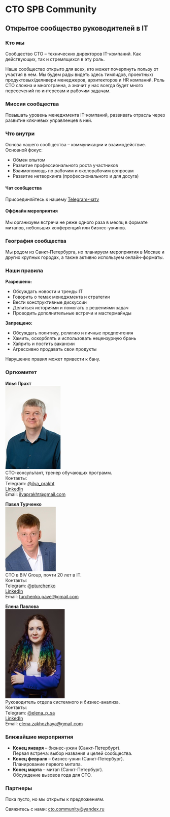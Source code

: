 # CTO SPB Community

## Открытое сообщество руководителей в IT

### Кто мы

Сообщество СТО – технических директоров IT-компаний. Как действующих, так и стремящихся в эту роль.

Наше сообщество открыто для всех, кто может почерпнуть пользу от участия в нем. Мы будем рады видеть здесь тимлидов, проектных/продуктовых/деливери менеджеров, архитекторов и HR компаний. Роль СТО сложна и многогранна, а значит у нас всегда будет много пересечений по интересам и рабочим задачам.

### Миссия сообщества

Повышать уровень менеджмента IT-компаний, развивать отрасль через развитие ключевых управленцев в ней.

### Что внутри

Основа нашего сообщества – коммуникации и взаимодействие. Основной фокус:
- Обмен опытом
- Развитие профессионального роста участников
- Взаимопомощь по рабочим и околорабочим вопросам
- Развитие нетворкинга (профессионального и для досуга)

#### Чат сообщества
Присоединяйтесь к нашему [Telegram-чату](https://t.me/+Dgm2o8d5RahiZWZi)

#### Оффлайн мероприятия
Мы организуем встречи не реже одного раза в месяц в формате митапов, небольших конференций или бизнес-ужинов.

### География сообщества

Мы родом из Санкт-Петербурга, но планируем мероприятия в Москве и других крупных городах, а также активно используем онлайн-форматы.

### Наши правила

**Разрешено:**
- Обсуждать новости и тренды IT
- Говорить о темах менеджмента и стратегии
- Вести конструктивные дискуссии
- Делиться историями и помогать с решениями задач
- Проводить дополнительные встречи и мастермайнды

**Запрещено:**
- Обсуждать политику, религию и личные предпочтения
- Хамить, оскорблять и использовать нецензурную брань
- Хайрить и постить вакансии
- Агрессивно продавать свои продукты

Нарушение правил может привести к бану.

### Оргкомитет

**Илья Прахт**  
![Илья Прахт](./ilya_prakht.jpg)  
СТО-консультант, тренер обучающих программ.  
Контакты:  
Telegram: [@ilya_prakht](https://t.me/ilya_prakht)  
[LinkedIn](https://www.linkedin.com/in/ilya-prakht/)  
Email: ilyaprakht@gmail.com  

**Павел Турченко**  
![Павел Турченко](./pavel_turchenko.jpg)    
CTO в BIV Group, почти 20 лет в IT.  
Контакты:  
Telegram: [@pturchenko](https://t.me/pturchenko)  
[LinkedIn](https://www.linkedin.com/in/pavel-turchenko/)  
Email: turchenko.pavel@gmail.com  

**Елена Павлова**  
![Елена Павлова](./elena_pavlova.jpg)      
Руководитель отдела системного и бизнес-анализа.  
Контакты:  
Telegram: [@elena_p_sa](https://t.me/elena_p_sa)  
[LinkedIn](https://www.linkedin.com/in/elena-v-pavlova/)  
Email: elena.zakhozhaya@gmail.com  

### Ближайшие мероприятия

- **Конец января** – бизнес-ужин (Санкт-Петербург).  
  Первая встреча: выбор названия и целей сообщества.
- **Конец февраля** – бизнес-ужин (Санкт-Петербург).  
  Планирование первого митапа.
- **Конец марта** – митап (Санкт-Петербург).  
  Обсуждение вызовов года для СТО.

### Партнеры

Пока пусто, но мы открыты к предложениям.  

Свяжитесь с нами: cto.community@yandex.ru
